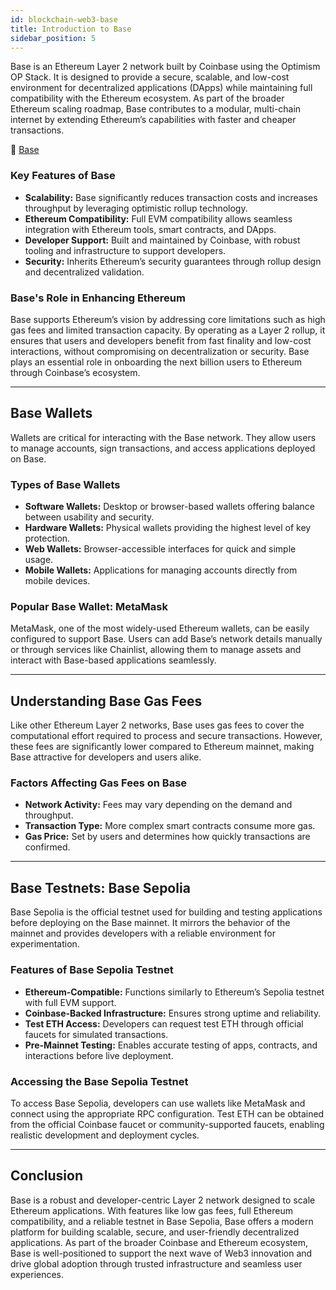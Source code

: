 ```yaml
---
id: blockchain-web3-base
title: Introduction to Base
sidebar_position: 5
---
```


Base is an Ethereum Layer 2 network built by Coinbase using the Optimism OP Stack. It is designed to provide a secure, scalable, and low-cost environment for decentralized applications (DApps) while maintaining full compatibility with the Ethereum ecosystem. As part of the broader Ethereum scaling roadmap, Base contributes to a modular, multi-chain internet by extending Ethereum’s capabilities with faster and cheaper transactions.

🔗 [Base](https://base.org)

### Key Features of Base

- **Scalability:** Base significantly reduces transaction costs and increases throughput by leveraging optimistic rollup technology.
- **Ethereum Compatibility:** Full EVM compatibility allows seamless integration with Ethereum tools, smart contracts, and DApps.
- **Developer Support:** Built and maintained by Coinbase, with robust tooling and infrastructure to support developers.
- **Security:** Inherits Ethereum’s security guarantees through rollup design and decentralized validation.

### Base's Role in Enhancing Ethereum

Base supports Ethereum’s vision by addressing core limitations such as high gas fees and limited transaction capacity. By operating as a Layer 2 rollup, it ensures that users and developers benefit from fast finality and low-cost interactions, without compromising on decentralization or security. Base plays an essential role in onboarding the next billion users to Ethereum through Coinbase’s ecosystem.

---

## Base Wallets

Wallets are critical for interacting with the Base network. They allow users to manage accounts, sign transactions, and access applications deployed on Base.

### Types of Base Wallets

- **Software Wallets:** Desktop or browser-based wallets offering balance between usability and security.
- **Hardware Wallets:** Physical wallets providing the highest level of key protection.
- **Web Wallets:** Browser-accessible interfaces for quick and simple usage.
- **Mobile Wallets:** Applications for managing accounts directly from mobile devices.

### Popular Base Wallet: MetaMask

MetaMask, one of the most widely-used Ethereum wallets, can be easily configured to support Base. Users can add Base’s network details manually or through services like Chainlist, allowing them to manage assets and interact with Base-based applications seamlessly.

---

## Understanding Base Gas Fees

Like other Ethereum Layer 2 networks, Base uses gas fees to cover the computational effort required to process and secure transactions. However, these fees are significantly lower compared to Ethereum mainnet, making Base attractive for developers and users alike.

### Factors Affecting Gas Fees on Base

- **Network Activity:** Fees may vary depending on the demand and throughput.
- **Transaction Type:** More complex smart contracts consume more gas.
- **Gas Price:** Set by users and determines how quickly transactions are confirmed.

---

## Base Testnets: Base Sepolia

Base Sepolia is the official testnet used for building and testing applications before deploying on the Base mainnet. It mirrors the behavior of the mainnet and provides developers with a reliable environment for experimentation.

### Features of Base Sepolia Testnet

- **Ethereum-Compatible:** Functions similarly to Ethereum’s Sepolia testnet with full EVM support.
- **Coinbase-Backed Infrastructure:** Ensures strong uptime and reliability.
- **Test ETH Access:** Developers can request test ETH through official faucets for simulated transactions.
- **Pre-Mainnet Testing:** Enables accurate testing of apps, contracts, and interactions before live deployment.

### Accessing the Base Sepolia Testnet

To access Base Sepolia, developers can use wallets like MetaMask and connect using the appropriate RPC configuration. Test ETH can be obtained from the official Coinbase faucet or community-supported faucets, enabling realistic development and deployment cycles.

---

## Conclusion

Base is a robust and developer-centric Layer 2 network designed to scale Ethereum applications. With features like low gas fees, full Ethereum compatibility, and a reliable testnet in Base Sepolia, Base offers a modern platform for building scalable, secure, and user-friendly decentralized applications. As part of the broader Coinbase and Ethereum ecosystem, Base is well-positioned to support the next wave of Web3 innovation and drive global adoption through trusted infrastructure and seamless user experiences.
